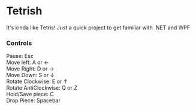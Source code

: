 # Tetrish

It's kinda like Tetris!
Just a quick project to get familiar with .NET and WPF

### Controls

Pause: Esc \
Move left: A or ← \
Move Right: D or → \
Move Down: S or ↓ \
Rotate Clockwise: E or ↑ \
Rotate AntiClockwise: Q or Z \
Hold/Save piece: C \
Drop Piece: Spacebar 

